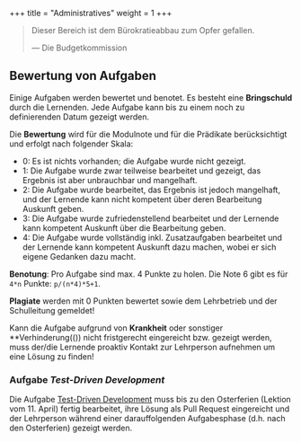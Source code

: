 +++
title = "Administratives"
weight = 1
+++

> Dieser Bereich ist dem Bürokratieabbau zum Opfer gefallen.
> 
> — Die Budgetkommission

## Bewertung von Aufgaben

Einige Aufgaben werden bewertet und benotet. Es besteht eine **Bringschuld** durch die Lernenden. Jede Aufgabe kann bis zu einem noch zu definierenden Datum gezeigt werden.

Die **Bewertung** wird für die Modulnote und für die Prädikate berücksichtigt und erfolgt nach folgender Skala:

- 0: Es ist nichts vorhanden; die Aufgabe wurde nicht gezeigt.
- 1: Die Aufgabe wurde zwar teilweise bearbeitet und gezeigt, das Ergebnis ist aber unbrauchbar und mangelhaft.
- 2: Die Aufgabe wurde bearbeitet, das Ergebnis ist jedoch mangelhaft, und der Lernende kann nicht kompetent über deren Bearbeitung Auskunft geben.
- 3: Die Aufgabe wurde zufriedenstellend bearbeitet und der Lernende kann kompetent Auskunft über die Bearbeitung geben.
- 4: Die Aufgabe wurde vollständig inkl. Zusatzaufgaben bearbeitet und der Lernende kann kompetent Auskunft dazu machen, wobei er sich eigene Gedanken dazu macht.

**Benotung**: Pro Aufgabe sind max. 4 Punkte zu holen. Die Note 6 gibt es für `4*n` Punkte: `p/(n*4)*5+1`.

**Plagiate** werden mit 0 Punkten bewertet sowie dem Lehrbetrieb und der Schulleitung gemeldet!

Kann die Aufgabe aufgrund von **Krankheit** oder sonstiger **Verhinderung(()) nicht fristgerecht eingereicht bzw. gezeigt werden, muss der/die Lernende proaktiv Kontakt zur Lehrperson aufnehmen um eine Lösung zu finden!

### Aufgabe _Test-Driven Development_

Die Aufgabe [Test-Driven Development](https://github.com/m426-2025/test-driven-development) muss bis zu den Osterferien (Lektion vom 11. April) fertig bearbeitet, ihre Lösung als Pull Request eingereicht und der Lehrperson während einer darauffolgenden Aufgabesphase (d.h. nach den Osterferien) gezeigt werden.